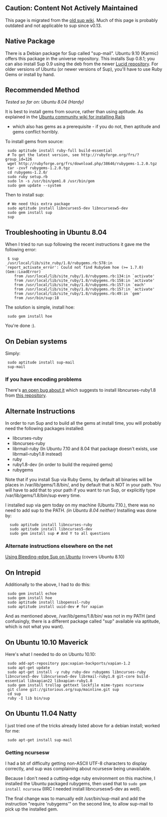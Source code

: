 ## Caution: Content Not Actively Maintained

This page is migrated from the [old sup wiki](http://supmua.org/history/).
Much of this page is probably outdated and not applicable to sup since
v0.13.

## Native Package

There is a Debian package for Sup called "sup-mail". Ubuntu 9.10
(Karmic) offers this package in the universe repository. This
installs Sup 0.8.1; you can also install Sup 0.9 using the deb from
the newer
[Lucid repository](http://packages.ubuntu.com/lucid/sup-mail).
For older versions of Ubuntu (or newer versions of Sup), you'll
have to use Ruby Gems or install by hand.



## Recommended Method

*Tested so far on: Ubuntu 8.04 (Hardy)*

It is best to install gems from source, rather than using aptitude.
As explained in the
[Ubuntu community wiki for installing Rails](https://help.ubuntu.com/community/RubyOnRails)
- which also has gems as a prerequisite - if you do not, then
aptitude and gems conflict horribly.

To install gems from source:

     sudo aptitude install ruby-full build-essential
     # To get the latest version, see http://rubyforge.org/frs/?group_id=126
     wget http://rubyforge.org/frs/download.php/38646/rubygems-1.2.0.tgz
     tar -zxvf rubygems-1.2.0.tgz
     cd rubygems-1.2.0/
     sudo ruby setup.rb
     sudo ln -s /usr/bin/gem1.8 /usr/bin/gem
     sudo gem update --system

Then to install sup:

     # We need this extra package
     sudo aptitude install libncurses5-dev libncursesw5-dev
     sudo gem install sup
     sup



## Troubleshooting in Ubuntu 8.04

When I tried to run sup following the recent instructions it gave
me the following error:

     $ sup
     /usr/local/lib/site_ruby/1.8/rubygems.rb:578:in `report_activate_error': Could not find RubyGem hoe (>= 1.7.0) (Gem::LoadError)
        from /usr/local/lib/site_ruby/1.8/rubygems.rb:134:in `activate'
        from /usr/local/lib/site_ruby/1.8/rubygems.rb:158:in `activate'
        from /usr/local/lib/site_ruby/1.8/rubygems.rb:157:in `each'
        from /usr/local/lib/site_ruby/1.8/rubygems.rb:157:in `activate'
        from /usr/local/lib/site_ruby/1.8/rubygems.rb:49:in `gem'
        from /usr/bin/sup:18

The solution is simple, install hoe:

     sudo gem install hoe

You're done :).

## On Debian systems

Simply:

     sudo aptitude install sup-mail
     sup-mail

### If you have encoding problems

There's
[an open bug about it](http://bugs.debian.org/cgi-bin/bugreport.cgi?bug=520374)
which suggests to install libncurses-ruby1.8 from
[this repository](http://apt.rupamsunyata.org/sup/).

## Alternate Instructions

In order to run Sup and to build all the gems at install time, you
will probably need the following packages installed:

* libcurses-ruby
* libncurses-ruby
* librmail-ruby (In Ubuntu 7.10 and 8.04 that package doesn't exists, use librmail-ruby1.8 instead)
* ruby
* ruby1.8-dev (in order to build the required gems)
* rubygems

Note that if you install Sup via Ruby Gems, by default all binaries
will be places in /var/lib/gems/1.8/bin/, and by default that is
NOT in your path. You will have to add that to your path if you
want to run Sup, or explicitly type /var/lib/gems/1.8/bin/sup every
time.

I installed sup via gem today on my machine (Ubuntu 7.10.), there
was no need to add sup to the PATH. *(in Ubuntu 8.04 neither)*
Installing was done by:

      sudo aptitude install libncurses-ruby
      sudo aptitude install libncurses5-dev
      sudo gem install sup # And Y to all questions



### Alternate instructions elsewhere on the net

[Using Bleeding-edge Sup on Ubuntu](http://blogs.igalia.com/aperez/2008/11/using-bleeding-edge-sup-on-ubuntu/)
(covers Ubuntu 8.10)


## On Intrepid

Additionally to the above, I had to do this:

     sudo gem install echoe
     sudo gem install hoe
     sudo aptitude install libopenssl-ruby
     sudo aptitude install uuid-dev # for xapian

And as mentioned above, /var/lib/gems/1.8/bin/ was not in my PATH
(and confusingly, there is a different package called "sup"
available via aptitude, which is not what you want).



## On Ubuntu 10.10 Maverick

Here's what I needed to do on Ubuntu 10.10:

     sudo add-apt-repository ppa:xapian-backports/xapian-1.2
     sudo apt-get update
     sudo apt-get install -y ruby ruby-dev rubygems libncurses-ruby libncurses5-dev libncursesw5-dev librmail-ruby1.8 git-core build-essential libxapian22 libxapian-ruby1.8
     sudo gem install trollop gettext lockfile mime-types ncursesw
     git clone git://gitorious.org/sup/mainline.git sup
     cd sup
     ruby -I lib bin/sup



## On Ubuntu 11.04 Natty

I just tried one of the tricks already listed above for a debian
install; worked for me:

     sudo apt-get install sup-mail



### Getting ncursesw

I had a bit of difficulty getting non-ASCII UTF-8 characters to
display correctly, and sup was complaining about ncursesw being
unavailable.

Because I don't need a cutting-edge ruby environment on this
machine, I installed the Ubuntu packaged rubygems, then used that
to `sudo gem install ncursesw` (IIRC I needed install
libncursesw5-dev as well).

The final change was to manually edit /usr/bin/sup-mail and add the
instruction "require 'rubygems'" on the second line, to allow
sup-mail to pick up the installed gem.



